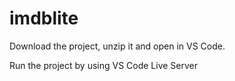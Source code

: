 # imdblite
Download the project, unzip it and open in VS Code.

Run the project by using VS Code Live Server